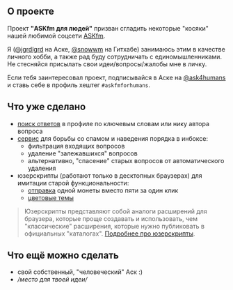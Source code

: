 ## О проекте

Проект **"ASKfm для людей"** призван сгладить некоторые "косяки" нашей любимой соцсети [ASKfm](https://ask.fm/).

Я ([@jgrdlgrd](https://ask.fm/jgrdlgrd) на Аске, [@snowwm](https://github.com/snowwm) на Гитхабе) занимаюсь этим в качестве личного хобби, а также рад буду сотрудничать с единомышленниками.
Не стесняйся присылать свои идеи/вопросы/жалобы мне в личку.

Если тебя заинтересовал проект, подписывайся в Аске на [@ask4humans](https://ask.fm/ask4humans) и ставь себе в профиль хештег `#askfmforhumans`.

## Что уже сделано

* [поиск ответов](/search) в профиле по ключевым словам или нику автора вопроса
* [сервис](/bot) для борьбы со спамом и наведения порядка в инбоксе:
  * фильтрация входящих вопросов
  * удаление "залежавшихся" вопросов
  * альтернативно, "спасение" старых вопросов от автоматического удаления
* юзерскрипты (работают только в десктопных браузерах) для имитации старой функциональности:
  * [отправка](https://greasyfork.org/ru/scripts/422546-askfmforhumans-1coin) одной монеты вместо пяти за один клик
  * [цветовые темы](https://greasyfork.org/ru/scripts/425738-askfmforhumans-themes)

> Юзерскрипты представляют собой аналоги расширений для браузера, которые проще создавать и использовать, чем "классические" расширения, которые нужно публиковать в официальных "каталогах". [Подробнее про юзерскрипты](https://greasyfork.org/ru/help/installing-user-scripts).

## Что ещё можно сделать

* свой собственный, "человеческий" Аск :)
* */место для твоей идеи/*
